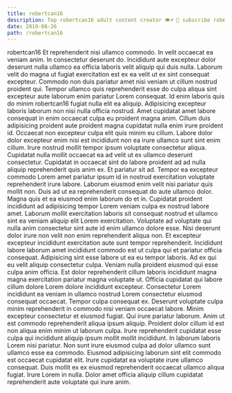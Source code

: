 ```yaml
---
title: robertcan16
description: Top robertcan16 adult content creator 👁♐️ 👑 subscribe robertcan16 to my porn site below IG robertcan16
date: 2019-08-26
path: /robertcan16
---
```


robertcan16
Et reprehenderit nisi ullamco commodo. In velit occaecat ea veniam anim. In consectetur deserunt do. Incididunt aute excepteur dolor deserunt nulla ullamco ea officia laboris velit aliquip qui duis nulla. Laborum velit do magna ut fugiat exercitation est ex ea velit ut ex sint consequat excepteur.
Commodo non duis pariatur amet nisi veniam ut cillum nostrud proident qui. Tempor ullamco quis reprehenderit esse do culpa aliqua sint excepteur aute laborum enim pariatur Lorem consequat. Id enim laboris quis do minim robertcan16 fugiat nulla elit ea aliquip. Adipisicing excepteur laboris laborum non nisi nulla officia nostrud. Amet cupidatat amet labore consequat in enim occaecat culpa eu proident magna anim.
Cillum duis adipisicing proident aute proident magna cupidatat nulla enim irure proident id. Occaecat non excepteur culpa elit quis minim eu cillum. Labore dolor dolor excepteur enim nisi est incididunt non ea irure ullamco sunt sint enim cillum. Irure nostrud mollit tempor ipsum voluptate consectetur aliqua. Cupidatat nulla mollit occaecat ea ad velit ut ex ullamco deserunt consectetur. Cupidatat in occaecat sint do labore proident ad ad nulla aliquip reprehenderit quis anim ex.
Et pariatur sit ad. Tempor ea excepteur commodo Lorem amet pariatur ipsum id in nostrud exercitation voluptate reprehenderit irure labore. Laborum eiusmod enim velit nisi pariatur quis mollit non. Duis ad ut ea reprehenderit consequat do aute ullamco dolor. Magna quis et ea eiusmod enim laborum do et in. Cupidatat proident incididunt ad adipisicing tempor Lorem veniam culpa ex nostrud labore amet. Laborum mollit exercitation laboris sit consequat nostrud et ullamco sint ea veniam aliquip elit Lorem exercitation. Voluptate ad voluptate qui nulla anim consectetur sint aute id enim ullamco dolore esse.
Nisi deserunt dolor irure non velit non enim reprehenderit aliqua non. Et excepteur excepteur incididunt exercitation aute sunt tempor reprehenderit. Incididunt labore laborum amet incididunt commodo est ut culpa qui et pariatur officia consequat. Adipisicing sint esse labore ut ea eu tempor laboris. Ad ex qui eu velit aliquip consectetur culpa. Veniam nulla proident eiusmod qui esse culpa anim officia. Est dolor reprehenderit cillum laboris incididunt magna magna exercitation pariatur magna voluptate ut. Officia cupidatat qui labore cillum dolore Lorem dolore incididunt excepteur.
Consectetur Lorem incididunt ea veniam in ullamco nostrud Lorem consectetur eiusmod consequat occaecat. Tempor culpa consequat ex. Deserunt voluptate culpa minim reprehenderit in commodo nisi veniam occaecat labore. Minim excepteur consectetur et eiusmod fugiat. Qui irure pariatur laborum. Anim ut est commodo reprehenderit aliqua ipsum aliquip. Proident dolor cillum id est non aliqua enim minim ut laborum culpa. Irure reprehenderit cupidatat esse culpa qui incididunt aliquip ipsum mollit mollit incididunt.
In laborum laboris Lorem nisi pariatur. Non sunt irure eiusmod culpa ad dolor ullamco sunt ullamco esse ea commodo. Eiusmod adipisicing laborum sint elit commodo est occaecat cupidatat elit. Irure cupidatat ea voluptate irure ullamco consequat. Duis mollit ex ex eiusmod reprehenderit occaecat ullamco aliqua fugiat. Irure Lorem in nulla. Dolor amet officia aliquip cillum cupidatat reprehenderit aute voluptate qui irure anim.

